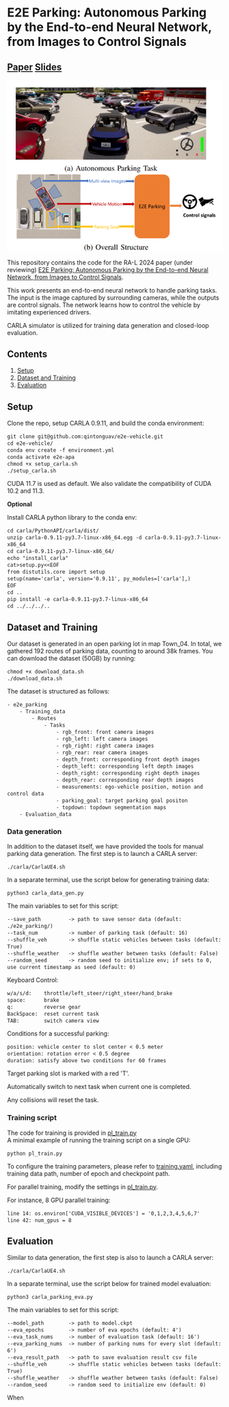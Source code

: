 # E2E Parking: Autonomous Parking by the End-to-end Neural Network, from Images to Control Signals

## [Paper](https://drive.google.com/file/d/1WzA6KJq21f7XSUNrIQsTt_aw3hKns0fw/view?usp=drive_link)  [Slides](https://kashyap7x.github.io/assets/pdf/talks/Chitta2022AIR.pdf)

<img src="resource/readme_image1.png">

This repository contains the code for the RA-L 2024 paper (under reviewing) 
[E2E Parking: Autonomous Parking by the End-to-end Neural Network, from Images to Control Signals](https://drive.google.com/file/d/1WzA6KJq21f7XSUNrIQsTt_aw3hKns0fw/view?usp=drive_link).

This work presents an end-to-end neural network
to handle parking tasks. The input is the image captured by
surrounding cameras, while the outputs are control signals. 
The network learns
how to control the vehicle by imitating experienced drivers.

CARLA simulator is utilized for training data generation and closed-loop evaluation.

## Contents

1. [Setup](#setup)
2. [Dataset and Training](#dataset-and-training)
3. [Evaluation](#evaluation)


## Setup

Clone the repo, setup CARLA 0.9.11, and build the conda environment:

```Shell
git clone git@github.com:qintonguav/e2e-vehicle.git
cd e2e-vehicle/
conda env create -f environment.yml
conda activate e2e-apa
chmod +x setup_carla.sh
./setup_carla.sh
```
CUDA 11.7 is used as default. We also validate the compatibility of CUDA 10.2 and 11.3.

**Optional**

Install CARLA python library to the conda env:
```Shell
cd carla/PythonAPI/carla/dist/
unzip carla-0.9.11-py3.7-linux-x86_64.egg -d carla-0.9.11-py3.7-linux-x86_64
cd carla-0.9.11-py3.7-linux-x86_64/
echo "install_carla"
cat>setup.py<<EOF
from distutils.core import setup
setup(name='carla', version='0.9.11', py_modules=['carla'],)
EOF
cd ..
pip install -e carla-0.9.11-py3.7-linux-x86_64
cd ../../../..
```


## Dataset and Training
Our dataset is generated in an open parking lot in map Town_04.
In total, we gathered 192 routes of parking data, counting to around 38k frames.
You can download the dataset (50GB) by running:

```Shell
chmod +x download_data.sh
./download_data.sh
```

The dataset is structured as follows:
```
- e2e_parking
    - Training_data
        - Routes
            - Tasks
                - rgb_front: front camera images
                - rgb_left: left camera images
                - rgb_right: right camera images
                - rgb_rear: rear camera images
                - depth_front: corresponding front depth images
                - depth_left: corresponding left depth images
                - depth_right: corresponding right depth images
                - depth_rear: corresponding rear depth images
                - measurements: ego-vehicle position, motion and control data
                - parking_goal: target parking goal positon
                - topdown: topdown segmentation maps
    - Evaluation_data
```

### Data generation
In addition to the dataset itself, we have provided the tools for manual parking data generation. 
The first step is to launch a CARLA server:

```Shell
./carla/CarlaUE4.sh
```

In a separate terminal, use the script below for generating training data:
```Shell
python3 carla_data_gen.py
```

The main variables to set for this script:
```
--save_path         -> path to save sensor data (default: ./e2e_parking/)
--task_num          -> number of parking task (default: 16)
--shuffle_veh       -> shuffle static vehicles between tasks (default: True)
--shuffle_weather   -> shuffle weather between tasks (default: False)
--random_seed       -> random seed to initialize env; if sets to 0, use current timestamp as seed (default: 0)
```

Keyboard Control:
```
w/a/s/d:    throttle/left_steer/right_steer/hand_brake
space:      brake
q:          reverse gear
BackSpace:  reset current task
TAB:        switch camera view
```

Conditions for a successful parking:
```
position: vehicle center to slot center < 0.5 meter
orientation: rotation error < 0.5 degree
duration: satisfy above two conditions for 60 frames
```
Target parking slot is marked with a red 'T'. 

Automatically switch to next task when current one is completed.

Any collisions will reset the task.

### Training script

The code for training is provided in [pl_train.py](./pl_train.py) \
A minimal example of running the training script on a single GPU:
```Shell
python pl_train.py 
```
To configure the training parameters, please refer to [training.yaml](./config/training.yaml), including training data path, number of epoch and checkpoint path.

For parallel training, modify the settings in [pl_train.py](./pl_train.py).

For instance, 8 GPU parallel training:
```
line 14: os.environ['CUDA_VISIBLE_DEVICES'] = '0,1,2,3,4,5,6,7'
line 42: num_gpus = 8
```

## Evaluation
Similar to data generation, the first step is also to launch a CARLA server:

```Shell
./carla/CarlaUE4.sh
```

In a separate terminal, use the script below for trained model evaluation:
```Shell
python3 carla_parking_eva.py
```

The main variables to set for this script:
```
--model_path        -> path to model.ckpt
--eva_epochs        -> number of eva epochs (default: 4')
--eva_task_nums     -> number of evaluation task (default: 16')
--eva_parking_nums  -> number of parking nums for every slot (default: 6')
--eva_result_path   -> path to save evaluation result csv file
--shuffle_veh       -> shuffle static vehicles between tasks (default: True)
--shuffle_weather   -> shuffle weather between tasks (default: False)
--random_seed       -> random seed to initialize env (default: 0)
```
When 